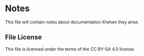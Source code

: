 # Notes

This file will contain notes about documentation if/when they arise.

## File License
This file is licensed under the terms of the CC BY-SA 4.0 license.